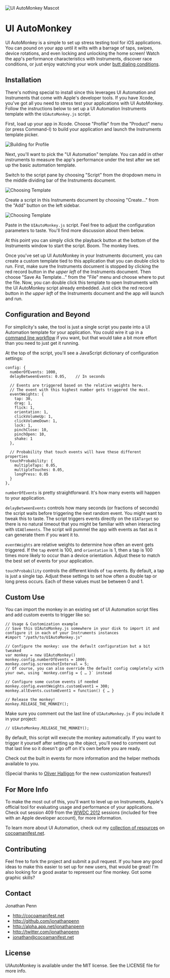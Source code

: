 <img alt="UI AutoMonkey Mascot" src="https://raw.github.com/jonathanpenn/ui-auto-monkey/master/docimg/monkey.png">

UI AutoMonkey
=============

UI AutoMonkey is a simple to set up stress testing tool for iOS applications. You can pound on your app until it wilts with a barrage of taps, swipes, device rotations, and even locking and unlocking the home screen! Watch the app's performance characteristics with Instruments, discover race conditions, or just enjoy watching your work under [butt dialing conditions][butt].

  [butt]: http://en.wikipedia.org/wiki/Pocket_dialing

## Installation

There's nothing special to install since this leverages UI Automation and Instruments that come with Apple's developer tools. If you have Xcode, you've got all you need to stress test your applications with UI AutoMonkey. Follow the instructions below to set up a UI Automation Instruments template with the `UIAutoMonkey.js` script.

First, load up your app in Xcode. Choose "Profile" from the "Product" menu (or press Command-I) to build your application and launch the Instruments template picker.

<img alt="Building for Profile" src="https://raw.github.com/jonathanpenn/ui-auto-monkey/master/docimg/profile.png">

Next, you'll want to pick the "UI Automation" template. You can add in other instruments to measure the app's performance under the test after we set up the basic automation template.

Switch to the script pane by choosing "Script" from the dropdown menu in the middle dividing bar of the Instruments document.

<img alt="Choosing Template" src="https://raw.github.com/jonathanpenn/ui-auto-monkey/master/docimg/scriptpane.png">

Create a script in this Instruments document by choosing "Create..." from the "Add" button on the left sidebar.

<img alt="Choosing Template" src="https://raw.github.com/jonathanpenn/ui-auto-monkey/master/docimg/createscript.png">

Paste in the `UIAutoMonkey.js` script. Feel free to adjust the configuration parameters to taste. You'll find more discussion about them below.

At this point you can simply click the playback button at the bottom of the Instruments window to start the script. Boom. The monkey lives.

Once you've set up UI AutoMonkey in your Instruments document, you can create a custom template tied to this application that you can double click to run. First, make sure the Instruments document is stopped by clicking the red record button in *the upper left* of the Instruments document. Then choose "Save As Template..." from the "File" menu and choose where to put the file. Now, you can double click this template to open Instruments with the UI AutoMonkey script already embedded. Just click the red record button in *the upper left* of the Instruments document and the app will launch and run.

## Configuration and Beyond

For simplicity's sake, the tool is just a single script you paste into a UI Automation template for your application. You could wire it up in a [command line workflow][automation] if you want, but that would take a bit more effort than you need to just get it running.

At the top of the script, you'll see a JavaScript dictionary of configuration settings:

    config: {
      numberOfEvents: 1000,
      delayBetweenEvents: 0.05,    // In seconds

      // Events are triggered based on the relative weights here.
      // The event with this highest number gets triggered the most.
      eventWeights: {
        tap: 30,
        drag: 1,
        flick: 1,
        orientation: 1,
        clickVolumeUp: 1,
        clickVolumeDown: 1,
        lock: 1,
        pinchClose: 10,
        pinchOpen: 10,
        shake: 1
      },

      // Probability that touch events will have these different properties
      touchProbability: {
        multipleTaps: 0.05,
        multipleTouches: 0.05,
        longPress: 0.05
      }
    },

`numberOfEvents` is pretty straightforward. It's how many events will happen to your application.

`delayBetweenEvents` controls how many seconds (or fractions of seconds) the script waits before triggering the next random event. You might want to tweak this to taste. The script triggers events directly on the `UIATarget` so there is no natural timeout that you might be familiar with when interacting with `UIAElements`. The script will pummel the app with events as fast as it can generate them if you want it to.

`eventWeights` are relative weights to determine how often an event gets triggered. If the `tap` event is 100, and `orientation` is 1, then a tap is 100 times more likely to occur than a device orientation. Adjust these to match the best set of events for your application.

`touchProbability` controls the different kinds of `tap` events. By default, a tap is just a single tap. Adjust these settings to set how often a double tap or long press occurs. Each of these values must be between 0 and 1.

## Custom Use

You can import the monkey in an existing set of UI Automation script files and add custom events to trigger like so:

    // Usage & Customization example
    // Save this UIAutoMonkey.js somewhere in your disk to import it and configure it in each of your Instruments instances
    #import "/path/to/UIAutoMonkey.js"

    // Configure the monkey: use the default configuration but a bit tweaked
    var monkey = new UIAutoMonkey()
    monkey.config.numberOfEvents = 1000;
    monkey.config.screenshotInterval = 5;
    // Of course, you can also override the default config completely with your own, using `monkey.config = { … }` instead

    // Configure some custom events if needed
    monkey.config.eventWeights.customEvent1 = 300;
    monkey.allEvents.customEvent1 = function() { … }

    // Release the monkey!
    monkey.RELEASE_THE_MONKEY();

Make sure you comment out the last line of `UIAutoMonkey.js` if you include it in your project:

    // UIAutoMonkey.RELEASE_THE_MONKEY();

By default, this script will execute the monkey automatically. If you want to trigger it yourself after setting up the object, you'll need to comment out that last line so it doesn't go off on it's own before you are ready.

Check out the built in events for more information and the helper methods available to you.

(Special thanks to [Oliver Halligon][o] for the new customization features!)

  [o]: https://github.com/AliSoftware

## For More Info

To make the most out of this, you'll want to level up on Instruments, Apple's official tool for evaluating usage and performance of your applications. Check out session 409 from the [WWDC 2012][wwdc2012] sessions (included for free with an Apple developer account), for more information.

  [wwdc2012]: https://developer.apple.com/videos/wwdc/2012/

To learn more about UI Automation, check out my [collection of resources][automation] on [cocoamanifest.net](http://cocoamanifest.net).

  [automation]: http://cocoamanifest.net/features/#ui_automation

## Contributing

Feel free to fork the project and submit a pull request. If you have any good ideas to make this easier to set up for new users, that would be great! I'm also looking for a good avatar to represent our fine monkey. Got some graphic skills?

## Contact

Jonathan Penn

- http://cocoamanifest.net
- http://github.com/jonathanpenn
- http://alpha.app.net/jonathanpenn
- http://twitter.com/jonathanpenn
- jonathan@cocoamanifest.net

## License

UIAutoMonkey is available under the MIT license. See the LICENSE file for more info.
